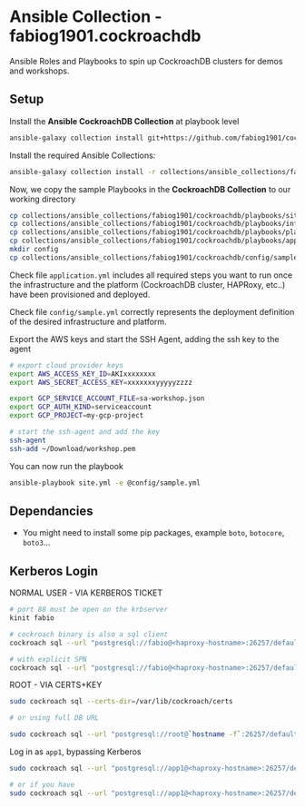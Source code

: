 # Ansible Collection - fabiog1901.cockroachdb

Ansible Roles and Playbooks to spin up CockroachDB clusters for demos and workshops.

## Setup

Install the **Ansible CockroachDB Collection** at playbook level

```bash
ansible-galaxy collection install git+https://github.com/fabiog1901/cockroachdb-ansible-collection.git -p collections/
```

Install the required Ansible Collections:

```bash
ansible-galaxy collection install -r collections/ansible_collections/fabiog1901/cockroachdb/requirements.yml 
```

Now, we copy the sample Playbooks in the **CockroachDB Collection** to our working directory

```bash
cp collections/ansible_collections/fabiog1901/cockroachdb/playbooks/site.yml .
cp collections/ansible_collections/fabiog1901/cockroachdb/playbooks/infrastructure.yml .
cp collections/ansible_collections/fabiog1901/cockroachdb/playbooks/platform.yml .  
cp collections/ansible_collections/fabiog1901/cockroachdb/playbooks/application.yml .     
mkdir config
cp collections/ansible_collections/fabiog1901/cockroachdb/config/sample.yml config   
```

Check file `application.yml` includes all required steps you want to run once the infrastructure and the platform (CockroachDB cluster, HAPRoxy, etc..) have been provisioned and deployed.

Check file `config/sample.yml` correctly represents the deployment definition of the desired infrastructure and platform.

Export the AWS keys and start the SSH Agent, adding the ssh key to the agent

```bash
# export cloud provider keys
export AWS_ACCESS_KEY_ID=AKIxxxxxxxx
export AWS_SECRET_ACCESS_KEY=xxxxxxxyyyyyzzzz

export GCP_SERVICE_ACCOUNT_FILE=sa-workshop.json
export GCP_AUTH_KIND=serviceaccount
export GCP_PROJECT=my-gcp-project

# start the ssh-agent and add the key
ssh-agent
ssh-add ~/Download/workshop.pem
```

You can now run the playbook

```bash
ansible-playbook site.yml -e @config/sample.yml  
```

## Dependancies

- You might need to install some pip packages, example `boto`, `botocore`, `boto3`...

## Kerberos Login

NORMAL USER  - VIA KERBEROS TICKET

```bash
# port 88 must be open on the krbserver
kinit fabio

# cockroach binary is also a sql client
cockroach sql --url "postgresql://fabio@<haproxy-hostname>:26257/defaultdb?sslmode=require"

# with explicit SPN
cockroach sql --url "postgresql://fabio@<haproxy-hostname>:26257/defaultdb?sslmode=require&krbsrvname=cockroach"
```

ROOT - VIA CERTS+KEY

```bash
sudo cockroach sql --certs-dir=/var/lib/cockroach/certs

# or using full DB URL

sudo cockroach sql --url "postgresql://root@`hostname -f`:26257/defaultdb?sslmode=require&sslrootcert=/var/lib/cockroach/certs/ca.crt&sslcert=/var/lib/cockroach/certs/client.root.crt&sslkey=/var/lib/cockroach/certs/client.root.key" 
```

Log in as `app1`, bypassing Kerberos

```bash
sudo cockroach sql --url "postgresql://app1@<haproxy-hostname>:26257/defaultdb?sslmode=require&sslrootcert=/var/lib/cockroach/certs/ca.crt&sslcert=/var/lib/cockroach/certs/client.app1.crt&sslkey=/var/lib/cockroach/certs/client.app1.key"

# or if you have 
sudo cockroach sql --url "postgresql://app1@<haproxy-hostname>:26257/defaultdb?sslmode=require&sslrootcert=ca.crt&sslcert=client.app1.crt&sslkey=client.app1.key" 
```
